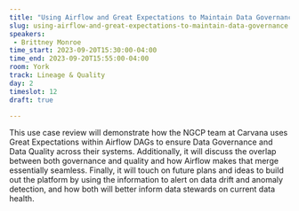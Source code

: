```yaml
---
title: "Using Airflow and Great Expectations to Maintain Data Governance"
slug: using-airflow-and-great-expectations-to-maintain-data-governance
speakers:
 - Brittney Monroe
time_start: 2023-09-20T15:30:00-04:00
time_end: 2023-09-20T15:55:00-04:00
room: York
track: Lineage & Quality
day: 2
timeslot: 12
draft: true

---
```


This use case review will demonstrate how the NGCP team at Carvana uses Great Expectations within Airflow DAGs to ensure Data Governance and Data Quality across their systems. Additionally, it will discuss the overlap between both governance and quality and how Airflow makes that merge essentially seamless. Finally, it will touch on future plans and ideas to build out the platform by using the information to alert on data drift and anomaly detection, and how both will better inform data stewards on current data health.